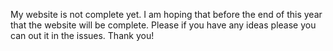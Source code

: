 My website is not complete yet. I am hoping that before the end of this year that the website will be complete.
Please if you have any ideas please you can out it in the issues.
Thank you!
